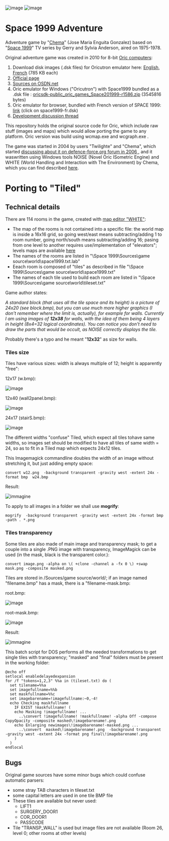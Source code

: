 ![image](https://user-images.githubusercontent.com/1620953/200532450-90ec5331-c57a-4d58-a368-35cb43314cc9.png)
 ![image](https://user-images.githubusercontent.com/1620953/200525511-4756c506-7fef-4b35-8dee-3cb3def45eb7.png)


# Space 1999 Adventure

Adventure game by "[Chema](http://isa.uniovi.es/~chema/)" (Jose Maria Enguita Gonzalez) based on "[Space 1999](https://en.wikipedia.org/wiki/Space:_1999)" TV series by Gerry and Sylvia Anderson, aired on 1975-1978.

Original adventure game was created in 2010 for 8-bit [Oric computers](https://en.wikipedia.org/wiki/Oric):
1) Download disk images (.dsk files) for Oricutron emulator here: [English](https://www.defence-force.org/files/space1999-en.zip), [French](https://www.defence-force.org/files/space1999-fr.zip) (785 KB each)
2) [Official page](https://www.defence-force.org/index.php?page=games&game=space1999)
3) [Sources on OSDN.net](https://osdn.net/projects/oricsdk/scm/svn/tree/head/public/oric/games/Space%201999/Sources/)
4) Oric emulator for Windows ("Oricutron") with Space1999 bundled as a .dsk file : [oricsdk-public_oric_games_Space201999-r1586.zip](https://osdn.net/projects/oricsdk/scm/svn/archive/head/public/oric/games/Space%201999/?format=zip) (3545816 bytes)
5) Oric emulator for browser, bundled with French version of SPACE 1999: [link](https://torguet.net/oric/)  (click on space1999-fr.dsk)
6) [Development discussion thread](https://forum.defence-force.org/viewtopic.php?t=135)

This repository holds the original source code for Oric, which include raw stuff (images and maps) which would allow porting the game to any platform. Oric version was build using wcmap.exe and wcgraph.exe . 

The game was started in 2004 by users "Twilighte" and "Chema", which started [discussing about it on defence-force.org forum in 2006 ](https://forum.defence-force.org/viewtopic.php?t=135), and it waswritten using Windows tools NOISE (Novel Oric ISometric Engine) and WHITE (World Handling and Interaction with The Environment) by Chema, which you can find described [here](http://isa.uniovi.es/~chema/white+noise/intro.htm).

# Porting to "Tiled"

## Technical details

There are 114 rooms in the game, created with [map editor "WHITE"](https://www.defence-force.org/ftp/forum/isometric/space1999/):

- The map of the rooms is not contained into a specific file: the world map is inside a 16x16 grid, so going west/east means subtracting/adding 1 to room number, going north/south means subtracting/adding 16; pasing from one level to another requires use/implementation of "elevators"; levels maps are available [here](https://github.com/jumpjack/Space1999Adventure/tree/main/resources)
- The names of the rooms are listed in  "\Space 1999\Sources\game source\world\space1999.txt.lab"
- Eeach room is composed of "tiles" as described in file "\Space 1999\Sources\game source\world\space1999.txt"
- The names of each tile used to build each room are listed in "\Space 1999\Sources\game source\world\tileset.txt"

Game author states:

_A standard block (that uses all the tile space and its height) is a picture of 24x20 (see block.bmp), but you can use much more higher graphics (I don't remember where the limit is, actually), for example for walls. Currently I am using images of **12x38** for walls, with the idea of them being 4 layers in height (8x4=32 logical coordinates). You can notice you don't need to draw the parts that would be occult, as NOISE correctly displays the tile._

Probably there's a typo and he meant "**12x32**" as size for walls.

### Tiles size

Tiles have various sizes: width is always multiple of 12; height is apparently "free":

12x17 (w.bmp):

![image](https://user-images.githubusercontent.com/1620953/201062676-6014de36-331e-468e-a322-39154a6d503d.png)


12x40 (wall2panel.bmp):

![image](https://user-images.githubusercontent.com/1620953/201062515-54e9717f-5d63-4213-b973-65e4f0e502c1.png)


24x17 (stairS.bmp):

![image](https://user-images.githubusercontent.com/1620953/201062328-d5cfd433-7469-44ad-b99c-050d1ad00b2f.png)



The different widths "confuse" Tiled, which expect all tiles tohave same widths, so images set should be modified to have all tiles of same width = 24, so as to fit in a Tiled map which expects 24x12 tiles.

This Imagemagick commandline doubles the width of an image without stretching it, but just adding empty space:

    convert w12.png  -background transparent -gravity west -extent 24x -format bmp  w24.bmp
    
Result:

![immagine](https://user-images.githubusercontent.com/1620953/201090954-56e52568-cd73-4430-83cd-b3577c02f244.png)

To apply to all images in a folder we shall use **mogrify**:

    mogrify  -background transparent -gravity west -extent 24x -format bmp -path . *.png

### Tiles transparency

Some tiles are also made of main image and transparency mask; to get a couple into a single .PNG image with transparency, ImageMagick can be used (in the mask, black is the transparent color.):

    convert image.png -alpha on \( +clone -channel a -fx 0 \) +swap mask.png -composite masked.png

Tiles are stored in /Sources/game source/world/; if an image named "filename.bmp" has a mask, there is a "filename-mask.bmp:

root.bmp:

![image](https://user-images.githubusercontent.com/1620953/201062875-dad32099-752b-46cb-9872-f82b9e5e317e.png)


root-mask.bmp:

![image](https://user-images.githubusercontent.com/1620953/201062950-acaf41ec-8e12-49cd-b568-05fb6295fe37.png)

Result:

![immagine](https://user-images.githubusercontent.com/1620953/201063826-bddb30b5-8263-4e3f-a029-96b37add5524.png)


This batch script for DOS performs all the needed transformations to get single tiles with transparency; "masked" and "final" folders must be present in the working folder:

```
@echo off
setlocal enabledelayedexpansion
for /f "tokens=1,2,3" %%a in (tileset.txt) do (
  set tilename=%%a
  set imagefullname=%%b
  set maskfullname=%%c
  set imagebarename=!imagefullname:~0,-4!
  echo Checking maskfullname
    IF EXIST !maskfullname! (
    echo Masking !imagefullname! ...
      ..\convert !imagefullname! !maskfullname! -alpha Off -compose CopyOpacity -composite masked\!imagebarename!.png
    echo Enlarging newimages\!imagebarename!-masked.png ...
      ..\convert  masked\!imagebarename!.png  -background transparent -gravity west -extent 24x -format png final\!imagebarename!.png
    )
  )
endlocal
```

## Bugs
Original game sources have some minor bugs which could confuse automatic parsers:
- some stray TAB characters in tileset.txt
- some capital letters are used in one tile BMP file
- These tiles are available but never used:
    - LIFT1
    - SURGERY_DOOR1
    - COR_DOOR1
    - PASSCODE
- Tile "TRANSP_WALL" is used but image files are not available (Room 26, level 0; other rooms at other levels)
